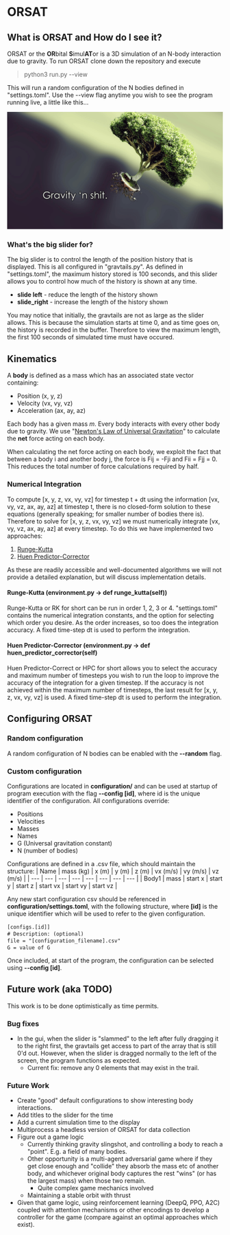 # ORSAT

## What is ORSAT and How do I see it?

ORSAT or the **OR**bital **S**imul**AT**or is a 3D simulation of an N-body interaction due to gravity. To run ORSAT clone down the repository and execute

> python3 run.py --view

This will run a random configuration of the N bodies defined in "settings.toml". Use the --view flag anytime you wish to see the program running live, a little like this...

<img src="ORSATv0_1.gif">

### What's the big slider for?

The big slider is to control the length of the position history that is displayed. This is all configured in "gravtails.py". As defined in "settings.toml", the maximum history stored is 100 seconds, and this slider allows you to control how much of the history is shown at any time.

- **slide left** - reduce the length of the history shown
- **slide_right** - increase the length of the history shown

You may notice that initially, the gravtails are not as large as the slider allows. This is because the simulation starts at time 0, and as time goes on, the history is recorded in the buffer. Therefore to view the maximum length, the first 100 seconds of simulated time must have occured.

## Kinematics

A **body** is defined as a mass which has an associated state vector containing:

- Position (x, y, z)
- Velocity (vx, vy, vz)
- Acceleration (ax, ay, az)

Each body has a given mass *m*. Every body interacts with every other body due to gravity.
We use "[Newton's Law of Universal Gravitation](https://en.wikipedia.org/wiki/Newton%27s_law_of_universal_gravitation)" to calculate the **net** force acting on each body.

When calculating the net force acting on each body, we exploit the fact that between a body i and another body j, the force is Fij = -Fji and Fii = Fjj = 0. This reduces the total number of force calculations required by half.

### Numerical Integration

To compute [x, y, z, vx, vy, vz] for timestep t + dt using the information [vx, vy, vz, ax, ay, az] at timestep t, there is no closed-form solution to these equations (generally speaking; for smaller number of bodies there is). Therefore to solve for [x, y, z, vx, vy, vz] we must numerically integrate [vx, vy, vz, ax, ay, az] at every timestep. To do this we have implemented two approaches:

1. [Runge-Kutta](https://en.wikipedia.org/wiki/Runge%E2%80%93Kutta_methods)
2. [Huen Predictor-Corrector](https://en.wikipedia.org/wiki/Heun%27s_method)

As these are readily accessible and well-documented algorithms we will not provide a detailed explanation, but will discuss implementation details.

#### Runge-Kutta (environment.py -> def runge_kutta(self))

Runge-Kutta or RK for short can be run in order 1, 2, 3 or 4. "settings.toml" contains the numerical integration constants, and the option for selecting which order you desire. As the order increases, so too does the integration accuracy. A fixed time-step dt is used to perform the integration.

#### Huen Predictor-Corrector (environment.py -> def huen_predictor_corrector(self)

Huen Predictor-Correct or HPC for short allows you to select the accuracy and maximum number of timesteps you wish to run the loop to improve the accuracy of the integration for a given timestep. If the accuracy is not achieved within the maximum number of timesteps, the last result for [x, y, z, vx, vy, vz] is used. A fixed time-step dt is used to perform the integration.

## Configuring ORSAT

### Random configuration

A random configuration of N bodies can be enabled with the **--random** flag.

### Custom configuration

Configurations are located in **configuration/** and can be used at startup of program execution with the flag **--config [id]**, where id is the unique identifier of the configuration. All configurations override:

- Positions
- Velocities
- Masses
- Names
- G (Universal gravitation constant)
- N (number of bodies)

Configurations are defined in a .csv file, which should maintain the structure:
| Name | mass (kg) | x (m) | y (m) | z (m) | vx (m/s) | vy (m/s) | vz (m/s) |
| --- | --- | --- | --- | --- | --- | --- | --- |
| Body1 | mass | start x | start y | start z | start vx | start vy | start vz |

Any new start configuration csv should be referenced in **configuration/settings.toml**, with the following structure, where **[id]** is the unique identifier which will be used to refer to the given configuration.

    [configs.[id]]
    # Description: (optional)
    file = "[configuration_filename].csv"
    G = value of G

Once included, at start of the program, the configuration can be selected using **--config [id]**.

## Future work (aka TODO)

This work is to be done optimistically as time permits.

### Bug fixes

- In the gui, when the slider is "slammed" to the left after fully dragging it to the right first, the gravtails get access to part of the array that is still 0'd out. However, when the slider is dragged normally to the left of the screen, the program functions as expected.
    - Current fix: remove any 0 elements that may exist in the trail.

### Future Work

- Create "good" default configurations to show interesting body interactions.
- Add titles to the slider for the time
- Add a current simulation time to the display
- Multiprocess a headless version of ORSAT for data collection
- Figure out a game logic
    - Currently thinking gravity slingshot, and controlling a body to reach a "point". E.g. a field of many bodies.
    - Other opportunity is a multi-agent adversarial game where if they get close enough and "collide" they absorb the mass etc of another body, and whichever original body captures the rest "wins" (or has the largest mass) when those two remain.
        - Quite complex game mechanics involved
    - Maintaining a stable orbit with thrust
- Given that game logic, using reinforcement learning (DeepQ, PPO, A2C) coupled with attention mechanisms or other encodings to develop a controller for the game (compare against an optimal approaches which exist).